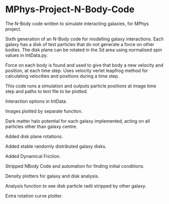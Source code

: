 # MPhys-Project-N-Body-Code
The N-Body code written to simulate interacting galaxies, for MPhys project.

Sixth generation of an N-Body code for modelling galaxy interactions. Each galaxy has a disk of test particles that do not generate a force on other bodies. The disk plane can be rotated in the 3d area using normalised spin values in IntData.py.

Force on each body is found and used to give that body a new velocity and position, at each time step. Uses velocity verlet leapfrog method for calculating velocities and positions during a time step.

This code runs a simulation and outputs particle positions at image time step and paths to text file to be plotted.

Interaction options in IntData.

Images plotted by separate function.

Dark matter halo potential for each galaxy implemented, acting on all particles other than galaxy centre.

Added disk plane rotations.

Added stable randomly distributed galaxy disks.

Added Dynamical Friction.

Stripped NBody Code and automation for finding initial conditions.

Density plotters for galaxy and disk analysis.

Analysis function to see disk particle radii stripped by other galaxy.

Extra rotation curve plotter.
